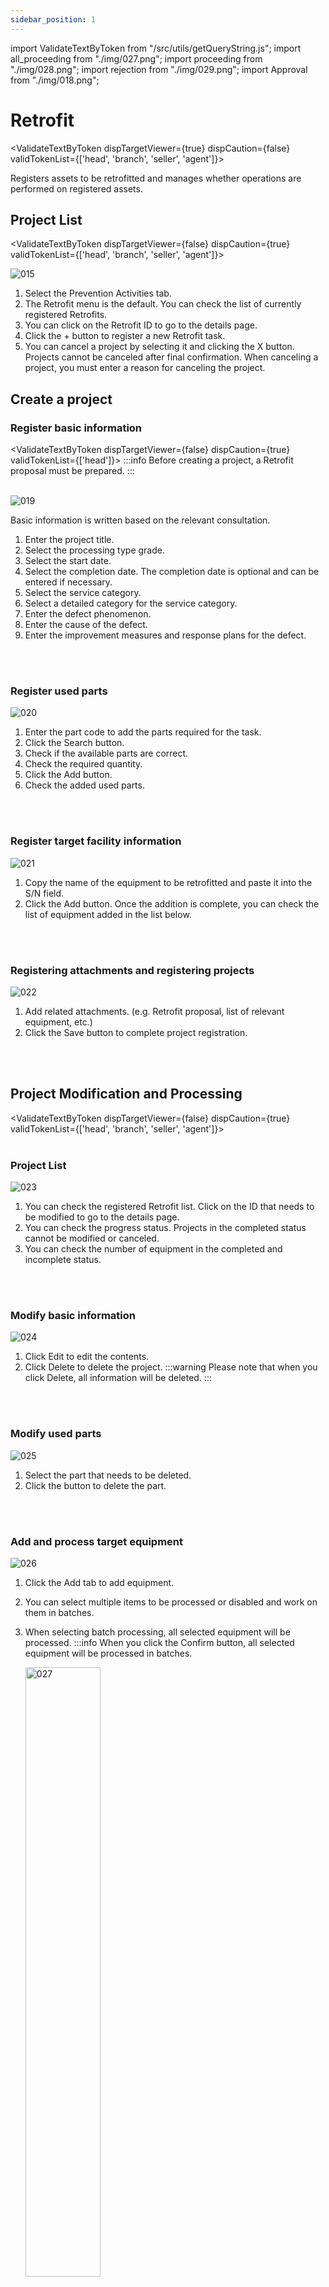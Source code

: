 ```yaml
---
sidebar_position: 1
---
```


import ValidateTextByToken from "/src/utils/getQueryString.js";
import all_proceeding from "./img/027.png";
import proceeding from "./img/028.png";
import rejection from "./img/029.png";
import Approval from "./img/018.png";

# Retrofit

<ValidateTextByToken dispTargetViewer={true} dispCaution={false} validTokenList={['head', 'branch', 'seller', 'agent']}>

Registers assets to be retrofitted and manages whether operations are performed on registered assets.

</ValidateTextByToken>

## Project List

<ValidateTextByToken dispTargetViewer={false} dispCaution={true} validTokenList={['head', 'branch', 'seller', 'agent']}>

![015](./img/015.png)
1. Select the Prevention Activities tab.
1. The Retrofit menu is the default. You can check the list of currently registered Retrofits.
1. You can click on the Retrofit ID to go to the details page.
1. Click the + button to register a new Retrofit task.
1. You can cancel a project by selecting it and clicking the X button. Projects cannot be canceled after final confirmation. When canceling a project, you must enter a reason for canceling the project.


</ValidateTextByToken>

## Create a project 

### Register basic information

<ValidateTextByToken dispTargetViewer={false} dispCaution={true} validTokenList={['head']}>
    :::info
        Before creating a project, a Retrofit proposal must be prepared.
    :::
<br/>
<br/>

![019](./img/019.png)

Basic information is written based on the relevant consultation.
1. Enter the project title.
1. Select the processing type grade.
1. Select the start date.
1. Select the completion date. The completion date is optional and can be entered if necessary.
1. Select the service category.
1. Select a detailed category for the service category.
1. Enter the defect phenomenon.
1. Enter the cause of the defect.
1. Enter the improvement measures and response plans for the defect.
<br/>
<br/>

### Register used parts

![020](./img/020.png)

1. Enter the part code to add the parts required for the task.
1. Click the Search button.
1. Check if the available parts are correct.
1. Check the required quantity.
1. Click the Add button.
1. Check the added used parts.
<br/>
<br/>

### Register target facility information

![021](./img/021.png)

1. Copy the name of the equipment to be retrofitted and paste it into the S/N field.
1. Click the Add button. Once the addition is complete, you can check the list of equipment added in the list below.
<br/>
<br/>

### Registering attachments and registering projects

![022](./img/022.png)

1. Add related attachments. (e.g. Retrofit proposal, list of relevant equipment, etc.)
1. Click the Save button to complete project registration.
<br/>
<br/>

</ValidateTextByToken>

## Project Modification and Processing

<ValidateTextByToken dispTargetViewer={false} dispCaution={true} validTokenList={['head', 'branch', 'seller', 'agent']}>
<br/>
<br/>

### Project List

![023](./img/023.png)

1. You can check the registered Retrofit list. Click on the ID that needs to be modified to go to the details page.
1. You can check the progress status. Projects in the completed status cannot be modified or canceled.
1. You can check the number of equipment in the completed and incomplete status.
<br/>
<br/>

### Modify basic information

![024](./img/024.png)

1. Click Edit to edit the contents.
1. Click Delete to delete the project.
    :::warning
    Please note that when you click Delete, all information will be deleted.
    :::
<br/>
<br/>

### Modify used parts

![025](./img/025.png)

1. Select the part that needs to be deleted.
1. Click the button to delete the part.
<br/>
<br/>

### Add and process target equipment

![026](./img/026.png)

1. Click the Add tab to add equipment.
1. You can select multiple items to be processed or disabled and work on them in batches.
1. When selecting batch processing, all selected equipment will be processed.
    :::info
    When you click the Confirm button, all selected equipment will be processed in batches. 
    <div><img src={all_proceeding} width="50%" alt="027" /></div>
    :::

1. You can process retrofits one by one by clicking the Process button.
    :::info
    When you click the Confirm button, the equipment will be processed in batches. 
    <div><img src={proceeding} width="50%" alt="028" /></div>
    :::

1. When you select a facility and click the Proceed button, the facility will be excluded from the progress items.
    :::info
    You can enter a reason for the inability to proceed and then process it as inaccessible.
    <div><img src={rejection} width="50%" alt="029" /></div>
    :::
<br/>
<br/>

## Cancel project
![030](./img/030.png)
1. You can cancel by pressing the Cancel Project button at the bottom of the screen.

![031](./img/031.png)


1. You can check whether or not it has been cancelled and the reason.
1. All functions are unavailable for cancelled projects.

</ValidateTextByToken>